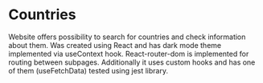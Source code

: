 # Countries

Website offers possibility to search for countries and check information about them. Was created using React and has dark mode theme implemented via useContext hook. React-router-dom is implemented for routing between subpages. Additionally it uses custom hooks and has one of them (useFetchData) tested using jest library.
